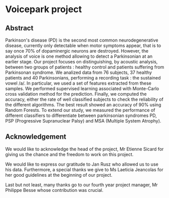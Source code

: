 # Voicepark project
## Abstract
Parkinson's disease (PD) is the second most common neurodegenerative disease, currently only detectable when motor symptoms appear, that is to say once 70\% of dopaminergic neurons are destroyed. However, the analysis of voice is one method allowing to detect a Parkinsonian at an earlier stage. Our project focuses on distinguishing, by acoustic analysis, between two groups of patients : healthy control and patients suffering from Parkinsonan syndrome. We analized data from 76 subjects, 37 healthy patients and 40 Parkinsonians, performing a recording task : the sustained vowel /a/. In particular, we used a set of features extracted from these samples. We performed supervised learning associated with Monte-Carlo cross validation method for the prediction. Finally, we computed the accuracy, either the rate of well classified subjects to check the reliability of the different algorithms. The best result showed an accuracy of 90\% using Random Forests. To extend our study, we measured the performance of different classifiers to differentiate between parkinsonian syndromes PD, PSP  (Progressive Supranuclear Palsy) and MSA (Multiple System Atrophy). 

## Acknowledgement
We would like to acknowledge the head of the project, Mr Etienne Sicard for giving us the chance and the freedom to work on this project.

We would like to express our gratitude to Jan Rusz who allowed us to use his data.
Furthermore, a special thanks we give to Ms Laeticia Jeancolas for her good guidelines at the beginning of our project. 

Last but not least, many thanks go to our fourth year project  manager, Mr Philippe Besse whose contribution was crucial.
